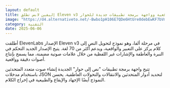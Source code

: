 ```yaml
---
layout: default
title: إليفين لابس تطلق Eleven v3 تحسينات في التعبير والواقعية وواجهة برمجة تطبيقات جديدة للحوار
image: "https://d4.alternativeto.net/-Bwbo1pH106E7QDe6HtUre0debEwKF7bVmKqh7neaUI/rs:fill:1520:760:0/g:ce:0:0/YWJzOi8vZGlzdC9jb250ZW50LzE3NDkxNjc5Nzc3NzYucG5n.png"
category: التقنية
date: 2025-06-06
---
```


أطلقت ElevenLabs الإصدار Eleven v3 في مرحلة ألفا، وهو نموذج لتحويل النص إلى كلام يركز على التعبير والواقعية، ويدعم أكثر من 70 لغة. يتيح الإصدار الجديد التحكم في النبرة والعاطفة والإشارات غير اللفظية من خلال علامات صوتية مضمنة، مما يسمح بإنتاج أصوات دقيقة وواقعية.

تتيح واجهة برمجة تطبيقات "نص إلى حوار" الجديدة إنشاء صوت متعدد المتحدثين باستخدام مدخلات JSON لتحديد أدوار المتحدثين والانتقالات والتحولات العاطفية. يحسن النموذج أيضًا الإجهاد والإيقاع والطبيعية في إخراج الكلام.
